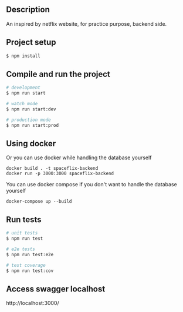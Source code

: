 ## Description

An inspired by netflix website, for practice purpose, backend side.

## Project setup

```bash
$ npm install
```

## Compile and run the project

```bash
# development
$ npm run start

# watch mode
$ npm run start:dev

# production mode
$ npm run start:prod
```

## Using docker

Or you can use docker while handling the database yourself
```
docker build . -t spaceflix-backend
docker run -p 3000:3000 spaceflix-backend   
```

You can use docker compose if you don't want to handle the database yourself
```
docker-compose up --build 
```

## Run tests

```bash
# unit tests
$ npm run test

# e2e tests
$ npm run test:e2e

# test coverage
$ npm run test:cov
```

## Access swagger localhost

http://localhost:3000/